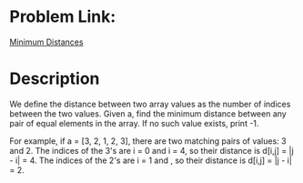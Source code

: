 # Problem Link:
[Minimum Distances](https://www.hackerrank.com/challenges/minimum-distances/problem)

# Description
We define the distance between two array values as the number of indices between the two values. Given a, find the minimum distance between any pair of equal elements in the array. If no such value exists, print -1.

For example, if a = [3, 2, 1, 2, 3], there are two matching pairs of values: 3 and 2. The indices of the 3's are i = 0 and i = 4, so their distance is d[i,j] = |j - i| = 4. The indices of the 2's are i = 1 and , so their distance is d[i,j] = |j - i| = 2.